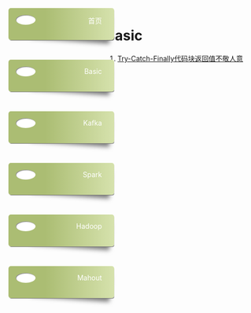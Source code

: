 <style>
.nav-container{
    position: absolute;
    left: 30px;
}
.box {
  width: 15%;
  min-width: 150px;
  display: block;
  height: 50px;
  position: relative;
  border-radius: 5px;
  background: linear-gradient(to right, #abbd73 35%, #d6e2ad 100%);
  margin-bottom: 40px;
  padding: 15px 25px 0 40px;
  color: darkslategray;
  box-shadow: 1px 2px 1px -1px #777;
  transition: background 200ms ease-in-out;
  text-align:right;
}

.box a{color:#fff;text-decoration:none;}

.shadow {
  position: relative;
}
.shadow:before {
  z-index: -1;
  position: absolute;
  content: "";
  bottom: 13px;
  right: 7px;
  width: 75%;
  top: 0;
  box-shadow: 0 15px 10px #777;
  -webkit-transform: rotate(4deg);
          transform: rotate(4deg);
  transition: all 150ms ease-in-out;
}

.box:hover {
  background: linear-gradient(to right, #abbd73 0%, #abbd73 100%);
}

.shadow:hover::before {
  -webkit-transform: rotate(0deg);
          transform: rotate(0deg);
  bottom: 20px;
  z-index: -10;
}

.circle {
  position: absolute;
  top: 14px;
  left: 15px;
  border-radius: 50%;
  box-shadow: inset 1px 1px 1px 0px rgba(0, 0, 0, 0.5), inset 0 0 0 25px white;
  width: 20px;
  height: 20px;
  display: inline-block;
  text-align:right;
  padding:0 20px 0 0;
}
</style>
<div class="nav-container">
  <div class="box shadow">
    <a href="/JavaCook/">首页</a>
    <div class="circle"></div>
  </div>
  <div class="box shadow">
    <a href="/JavaCook/doc/basic">Basic</a>
    <div class="circle"></div>
  </div>
  <div class="box shadow">
    <a href="/JavaCook/doc/kafka">Kafka</a>
    <div class="circle"></div>
  </div>
  <div class="box shadow">
    <a href="/JavaCook/doc/spark">Spark</a>
    <div class="circle"></div>
  </div>
  <div class="box shadow">
      <a href="/JavaCook/doc/hadoop">Hadoop</a>
      <div class="circle"></div>
  </div>
  <div class="box shadow">
      <a href="/JavaCook/doc/mahout">Mahout</a>
      <div class="circle"></div>
  </div>
  <div style="text-align:center;clear:both;">
  </div>
</div>

# Basic
1. <a href='./exception/TryCatchBlock'>Try-Catch-Finally代码块返回值不敬人意</a>